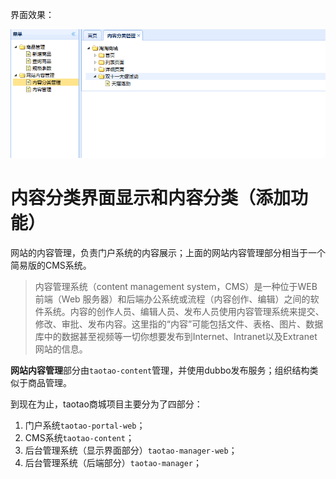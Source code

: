 界面效果：

![](../pic/2019-11-23_200918.png)

# 内容分类界面显示和内容分类（添加功能）

网站的内容管理，负责门户系统的内容展示；上面的网站内容管理部分相当于一个简易版的CMS系统。

> 内容管理系统（content management system，CMS）是一种位于WEB 前端（Web 
> 服务器）和后端办公系统或流程（内容创作、编辑）之间的软件系统。内容的创作人员、编辑人员、发布人员使用内容管理系统来提交、修改、审批、发布内容。这里指的“内容”可能包括文件、表格、图片、数据库中的数据甚至视频等一切你想要发布到Internet、Intranet以及Extranet网站的信息。

**网站内容管理**部分由`taotao-content`管理，并使用dubbo发布服务；组织结构类似于商品管理。

到现在为止，taotao商城项目主要分为了四部分：

1. 门户系统`taotao-portal-web`；
2. CMS系统`taotao-content`；
3. 后台管理系统（显示界面部分）`taotao-manager-web`；
4. 后台管理系统（后端部分）`taotao-manager`；